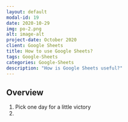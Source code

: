 ```yaml
---
layout: default
modal-id: 19
date: 2020-10-29
img: po-2.png
alt: image-alt
project-date: October 2020
client: Google Sheets
title: How to use Google Sheets?
tags: Google-Sheets
categories: Google-Sheets
description: "How is Google Sheets useful?"
---
```


## Overview

1. Pick one day for a little victory
2. 